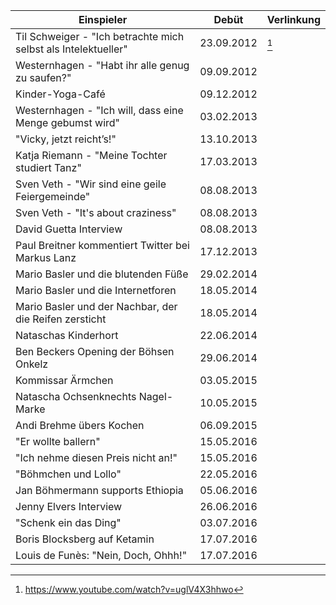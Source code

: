 Einspieler | Debüt | Verlinkung
-------|------|-----
Til Schweiger - "Ich betrachte mich selbst als Intelektueller"|23.09.2012|[^1]
Westernhagen - "Habt ihr alle genug zu saufen?" |09.09.2012
Kinder-Yoga-Café  | 09.12.2012
Westernhagen - "Ich will, dass eine Menge gebumst wird" | 03.02.2013
"Vicky, jetzt reicht’s!" | 13.10.2013
Katja Riemann - "Meine Tochter studiert Tanz" | 17.03.2013
Sven Veth - "Wir sind eine geile Feiergemeinde" | 08.08.2013
Sven Veth - "It's about craziness" | 08.08.2013
David Guetta Interview | 08.08.2013
Paul Breitner kommentiert Twitter bei Markus Lanz  | 17.12.2013
Mario Basler und die blutenden Füße | 29.02.2014
Mario Basler und die Internetforen | 18.05.2014
Mario Basler und der Nachbar, der die Reifen zersticht | 18.05.2014
Nataschas Kinderhort | 22.06.2014
Ben Beckers Opening der Böhsen Onkelz | 29.06.2014
Kommissar Ärmchen | 03.05.2015
Natascha Ochsenknechts Nagel-Marke | 10.05.2015
Andi Brehme übers Kochen | 06.09.2015
"Er wollte ballern" | 15.05.2016
"Ich nehme diesen Preis nicht an!" | 15.05.2016
"Böhmchen und Lollo" | 22.05.2016
Jan Böhmermann supports Ethiopia | 05.06.2016
Jenny Elvers Interview | 26.06.2016
"Schenk ein das Ding" | 03.07.2016
Boris Blocksberg auf Ketamin | 17.07.2016
Louis de Funès: "Nein, Doch, Ohhh!" | 17.07.2016
[^1]: https://www.youtube.com/watch?v=uglV4X3hhwo
